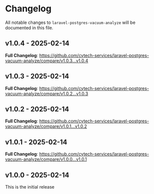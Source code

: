 # Changelog

All notable changes to `laravel-postgres-vacuum-analyze` will be documented in this file.

## v1.0.4 - 2025-02-14

**Full Changelog**: https://github.com/cytech-services/laravel-postgres-vacuum-analyze/compare/v1.0.3...v1.0.4

## v1.0.3 - 2025-02-14

**Full Changelog**: https://github.com/cytech-services/laravel-postgres-vacuum-analyze/compare/v1.0.2...v1.0.3

## v1.0.2 - 2025-02-14

**Full Changelog**: https://github.com/cytech-services/laravel-postgres-vacuum-analyze/compare/v1.0.1...v1.0.2

## v1.0.1 - 2025-02-14

**Full Changelog**: https://github.com/cytech-services/laravel-postgres-vacuum-analyze/compare/v1.0.0...v1.0.1

## v1.0.0 - 2025-02-14

This is the initial release
